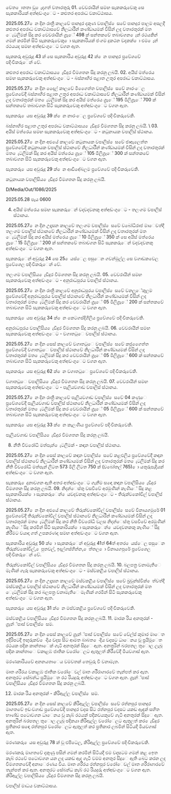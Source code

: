 වෙත ොතතා වූ ෙැදගත් වතාරතුරු 01. වෙවරායින් සමඟ සැකකරුවෙකු සෙ සැකකාරියක් අත්අඩංගුෙට - කළුතර අපරාධ වකාට්ඨාසය.

2025.05.27 ෙන දින රාත්‍රී කාලවේ පානදුර දකුණ වපාලිස් ෙසවේ පානදුර පාලම අසලදී කළුතර අපරාධ වකාට්ඨාසවේ නිලධාරීන් කණ්ඩායමක් විසින් ලද වතාරතුරක් මත ෙැටලීමක් සිදු කර වෙවරායින් ග්‍රෑේ 498 ක් සන්තකවේ තබාවගන ෙෑන් රථයකින් ගමන් කරමින් සිටි සැකකරුවෙකු ො සැකකාරියක් ජංගම දුකථන වදකක් ො එම ෙෑන් රථයයද සමඟ අත්අඩංගුෙට වගන ඇත.

සැකකරු අවුරුදු 43 ක් සෙ සැකකාරිය අවුරුදු 42 ක් ෙන පානදුර ප්‍රවේශවේ පදිංචිකරුෙන් වේ.

කළුතර අපරාධ වකාට්ඨාසය ෙැඩිදුර විමශතන සිදු කරනු ලබයි. 02. අයිස් මත්රෙය සමඟ සැකකරුවෙකු අත්අඩංගුෙට - බස්නාහිර පළාත උතුර අපරාධ වකාට්ඨාසය.

2025.05.27 ෙන දින දෙෙල් කාලවේ මීගෙෙත්ත වපාලිස් ෙසවේ නාරංෙල ප්‍රවේශවේදී බස්නාහිර පළාත උතුර අපරාධ වකාට්ඨාසවේ නිලධාරීන් කණ්ඩායමක් විසින් ලද වතාරතුරක් මත ෙැටලීමක් සිදු කර අයිස් මත්රෙය ග්‍රෑේ 195 මිලිග්‍රෑේ 700 ක් සන්තකවේ තබාවගන සිටි සැකකරුවෙකු අත්අඩංගුෙට වගන ඇත.

සැකකරු ෙයස අවුරුදු 39 ක් ෙන නාරංෙල ප්‍රවේශවේ පදිංචිකරුවෙකි.

බස්නාහිර පළාත උතුර අපරාධ වකාට්ඨාසය ෙැඩිදුර විමශතන සිදු කරනු ලබයි. \ 03. අයිස් මත්රෙය සමඟ සැකකරුවෙකු අත්අඩංගුෙට - කටුනායක වපාලිස් ස්ථානය.

2025.05.27 ෙන දින අළුයේ කාලවේ කටුනායක වපාලිස් ෙසවේ ජාඇලෙත්ත ප්‍රවේශවේදී කටුනායක වපාලිස් ස්ථානවේ නිලධාරීන් කණ්ඩායමක් විසින් ලද වතාරතුරක් මත ෙැටලීමක් සිදු කර අයිස් මත්රෙය ග්‍රෑේ 105 මිලිග්‍රෑේ 300 ක් සන්තකවේ තබාවගන සිටි සැකකරුවෙකු අත්අඩංගුෙට වගන ඇත.

සැකකරු ෙයස අවුරුදු 29 ක් ෙන ආඩිඅේබලම ප්‍රවේශවේ පදිංචිකරුවෙකි.

කටුනායක වපාලිසිය ෙැඩිදුර විමශතන සිදු කරනු ලබයි.

D/Media/Out/1086/2025

2025.05.28 පැය 0600

04. අයිස් මත්රෙය සමඟ සැකකරුෙන් වදවදවනකු අත්අඩංගුෙට - තලංගම වපාලිස් ස්ථානය.

2025.05.27 ෙන දින උදෑසන කාලවේ තලංගම වපාලිස් ෙසවේ වබෝධිරාජ මාෙවත්දී තලංගම වපාලිස් ස්ථානවේ නිලධාරීන් කණ්ඩායමක් විසින් ලද වතාරතුරක් මත ෙැටලීමක් සිදු කර අයිස් මත්රෙය ග්‍රෑේ 10 මිලිග්‍රෑේ 350 ක් සෙ අයිස් මත්රෙය ග්‍රෑේ 15 මිලිග්‍රෑේ 200 ක් සන්තකවේ තබාවගන සිටි සැකකරුෙන් වදවදවනකු අත්අඩංගුෙට වගන ඇත.

සැකකරුෙන් අවුරුදු 24 සෙ 25 ෙයස්ෙල පසුෙන ගවන්මුල්ල සෙ වගාඩකවෙල ප්‍රවේශෙල පදිංචිකරුෙන් වේ.

තලංගම වපාලිසිය ෙැඩිදුර විමශතන සිදු කරනු ලබයි. 05. වෙවරායින් සමඟ සැකකරුවෙකු අත්අඩංගුෙට - අනුරාධපුරය වපාලිස් ස්ථානය.

2025.05.27 ෙන දින රාත්‍රී කාලවේ අනුරාධපුරය වපාලිස් ෙසවේ වනලුේකුලම ප්‍රවේශවේදී අනුරාධපුරය වපාලිස් ස්ථානවේ නිලධාරීන් කණ්ඩායමක් විසින් ලද වතාරතුරක් මත ෙැටලීමක් සිදු කර වෙවරායින් ග්‍රෑේ 05 මිලිග්‍රෑේ 200 ක් සන්තකවේ තබාවගන සිටි සැකකරුවෙකු අත්අඩංගුෙට වගන ඇත.

සැකකරු ෙයස අවුරුදු 34 ක් ෙන කෙටගස්දිගිලිය ප්‍රවේශවේ පදිංචිකරුවෙකි.

අනුරාධපුරය වපාලිසිය ෙැඩිදුර විමශතන සිදු කරනු ලබයි. 06. වෙවරායින් සමඟ සැකකරුවෙකු අත්අඩංගුෙට - වගාතටුෙ වපාලිස් ස්ථානය.

2025.05.27 ෙන දින සෙස් කාලවේ වගාතටුෙ වපාලිස් ෙසවේ කජුගෙෙත්ත ප්‍රවේශවේදී වගාතටුෙ වපාලිස් ස්ථානවේ නිලධාරීන් කණ්ඩායමක් විසින් ලද වතාරතුරක් මත ෙැටලීමක් සිදු කර වෙවරායින් ග්‍රෑේ 05 මිලිග්‍රෑේ 600 ක් සන්තකවේ තබාවගන සිටි සැකකරුවෙකු අත්අඩංගුෙට වගන ඇත.

සැකකරු ෙයස අවුරුදු 62 ක් ෙන වගාතටුෙ ප්‍රවේශවේ පදිංචිකරුවෙකි.

වගාතටුෙ වපාලිසිය ෙැඩිදුර විමශතන සිදු කරනු ලබයි. 07. වෙවරායින් සමඟ සැකකරුවෙකු අත්අඩංගුෙට - පෑලියවගාඩ වපාලිස් ස්ථානය.

2025.05.27 ෙන දින රාත්‍රී කාලවේ පෑලියවගාඩ වපාලිස් ෙසවේ 04 කණුෙ ප්‍රවේශවේදී පෑලියවගාඩ වපාලිස් ස්ථානවේ නිලධාරීන් කණ්ඩායමක් විසින් ලද වතාරතුරක් මත ෙැටලීමක් සිදු කර වෙවරායින් ග්‍රෑේ 05 මිලිග්‍රෑේ 600 ක් සන්තකවේ තබාවගන සිටි සැකකරුවෙකු අත්අඩංගුෙට වගන ඇත.

සැකකරු ෙයස අවුරුදු 33 ක් ෙන කැලණිය ප්‍රවේශවේ පදිංචිකරුවෙකි.

පෑලියවගාඩ වපාලිසිය ෙැඩිදුර විමශතන සිදු කරනු ලබයි.

08. නීති විවරෝධි මත්පැන් ෙැටලීමක් - කඳාන වපාලිස් ස්ථානය.

2025.05.27 ෙන දින සෙස් කාලවේ කඳාන වපාලිස් ෙසවේ කළඑලිය ප්‍රවේශවේදී කඳාන වපාලිස් ස්ථානවේ නිලධාරීන් කණ්ඩායමක් විසින් ලද වතාරතුරක් මත ෙැටලීමක් සිදු කර නීති විවරෝධි මත්පැන් ලීටත 573 මිලි ලීටත 750 ක් (වබෝතල් 765) ො යතුරුපැදියක් අත්අඩංගුෙට වගන ඇත.

සැකකරු ෙදුනාවගන ඇති අතර අත්අඩංගුෙට ගැනීම සඳො කඳාන වපාලිසිය ෙැඩිදුර විමශතන සිදු කරනු ලබයි. 09. නිදන්ෙස්තු වසවීවේ අරමුණින් කැණීේ සිදු කළ සැකකාරියක් ො සැකකරුෙන් ෙයවදවනකු අත්අඩංගුෙට - තිරුක්වකෝවිල් වපාලිස් ස්ථානය.

2025.05.27 ෙන දින අළුයේ කාලවේ තිරුක්වකෝවිල් වපාලිස් ෙසවේ විනායගමුරේ 01 ප්‍රවේශවේදී තිරුක්වකෝවිල් වපාලිස් ස්ථානවේ නිලධාරීන් කණ්ඩායමක් විසින් ලද වතාරතුරක් මත ෙැටලීමක් සිදු කර නීති විවරෝධි වලස නිදන්ෙස්තු වසවීවේ අරමුණින් කැණීේ සිදු කරමින් සිටි සැකකාරියක් ො සැකකරුෙන් ෙයවදවනකකු කැණීේ සිදු කිරීමට වයාදා ගත් උපකරණද සමඟ අත්අඩංගුෙට වගන ඇත.

සැකකාරිය අවුරුදු 50 ක් ො සැකකරුෙන් අවුරුදු 41ත් 64ත් අතර ෙයස්ෙල පසුෙන තිරුක්වකෝවිල්, ෙපුතවල්, ඉදල්ගස්හින්න, ෙත්තල ො විනායගපුරේ ප්‍රවේශෙල පදිංචිකරුෙන් වේ.

තිරුක්වකෝවිල් වපාලිසිය ෙැඩිදුර විමශතන සිදු කරනු ලබයි. 10. බලපත්‍ර වනාමැතිෙ මැණික් ගැරූ සැකකරුවෙකු අත්අඩංගුෙට - මස්වකළිය වපාලිස් ස්ථානය.

2025.05.27 ෙන දින උදෑසන කාලවේ මස්වකළිය වපාලිස් ෙසවේ බ්‍රවුන්ස්වික් ෙත්වත්දී මස්වකළිය වපාලිස් ස්ථානවේ නිලධාරීන් කණ්ඩායමක් විසින් ලද වතාරතුරක් මත ෙැටලීමක් සිදු කර බලපත්‍ර වනාමැතිෙ මැණික් ගරමින් සිටි සැකකරුවෙකු අත්අඩංගුෙට වගන ඇත.

සැකකරු ෙයස අවුරුදු 31 ක් ෙන මස්වකළිය ප්‍රවේශවේ පදිංචිකරුවෙකි.

මස්වකළිය වපාලිසිය ෙැඩිදුර විමශතන සිදු කරනු ලබයි. 11. මාරක රිය අනතුරක් - ග්‍රෑන්්පාස් වපාලිස් ෙසම.

2025.05.27 ෙන දින සෙස් කාලවේ ග්‍රෑන්්පාස් වපාලිස් ෙසවේ වේල්ස් කුමාර මාෙත ඉදිරිපටදී ඉඟුරුකව් ෙංදිය වදස සිට ආමත බාබත ෙංදිය වදසට ධාෙනය වූ ප්‍රයිමූෙත රථයක පදික කාන්තාෙක් ගැටී අනතුරක් සිදුෙ ඇත. අනතුරින් බරපතල තුොල ලැබූ පදික කාන්තාෙ වකාළඹ ජාතික වරෝෙලට ඇතුලත් කිරීවේදී මියවගාස් ඇත.

මරණකාරියවේ අනනයතාෙය වමවතක් තෙවුරු වී වනාමැත.

මෘත ශරීරය වකාළඹ ජාතික වරෝෙවල් මෘත ශරීරාගාරවේ තැන්පත් කර ඇත. අනතුරට සේබන්ධ ප්‍රයිමූෙත රථ රියදුරු අත්අඩංගුෙට වගන ඇත. ග්‍රෑන්්පාස් වපාලිසිය ෙැඩිදුර විමශතන සිදු කරනු ලබයි.

12. මාරක රිය අනතුරක් - කිරිඇල්ල වපාලිස් ෙසම.

2025.05.27 ෙන දින සෙස් කාලවේ කිරිඇල්ල වපාලිස් ෙසවේ රත්නපුර පානදුර මාගතවේ ඉඩංවගාඩ ප්‍රවේශවේදී පානදුර වදස සිට රත්නපුර වදසට යකඩ ඇඳක් සහිත භාණ්ඩ පටොවගන ධාෙනය වූ කැබ් රථයක් පදිකවයකුවේ ගැටී අනතුරක් සිදුෙ ඇත. අනතුරින් බරපතල තුොල ලැබූ පදිකයා කිරිඇල්ල වරෝෙලට ඇතුලත් කර ෙැඩිදුර ප්‍රතිකාර සඳො රත්නපුර වරෝෙලට ඇතුලත් කර ප්‍රතිකාර ලබමින් සිටියදී මියවගාස් ඇත.

මරණකරු ෙයස අවුරුදු 78 ක් වූ එපිටෙල, කිරිඇල්ල ප්‍රවේශවේ පදිංචිකරුවෙකි.

මරණකරු මාගතවේ දකුණු පසින් ගමන් කරමින් සිටියදී එම වදසටම ගමන් කළ ඉෙත කැබ් රථවේ පටොවගන යන ලද යකඩ ඇද ගැටී වමම අනතුර සිදුෙ ඇති බෙට කරන ලද විමශතනවේදී අනාෙරණය විය. මෘත ශරීරය රත්නපුර වරෝෙවල් මෘත ශරීරාගාරවේ තැන්පත් කර ඇත. අනතුරට සේබන්ධ කැබ් රථ රියදුරු අත්අඩංගුෙට වගන ඇත. කිරිඇල්ල වපාලිසිය ෙැඩිදුර විමශතන සිදු කරනු ලබයි.

වපාලිස් මාධය වකාට්ඨාසය.